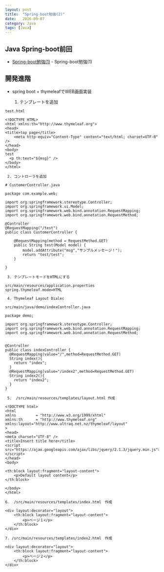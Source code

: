 ```yaml
---
layout: post
title:  "Spring-boot勉強(2)"
date:   2016-09-07
category: Java
tags: [Java]
---
```


## Java Spring-boot前回

- [Spring-boot勉強(1)](https://meihaogit.github.io/java/2016/09/01/Spring-boot.html) - Spring-boot勉強(1)


## 開発進階


- spring boot + thymeleafでWEB画面実装

     1. テンプレートを追加
     
~~~
test.html

<!DOCTYPE HTML>
<html xmlns:th="http://www.thymeleaf.org">
<head>
<title>top page</title>
    <meta http-equiv="Content-Type" content="text/html; charset=UTF-8" />
</head>
<body>
test
  <p th:text="${msg}" /> 
</body>
</html>

~~~
     2. コントローラを追加
     
~~~
# CustomerController.java
     
package com.example.web;

import org.springframework.stereotype.Controller;
import org.springframework.ui.Model;
import org.springframework.web.bind.annotation.RequestMapping;
import org.springframework.web.bind.annotation.RequestMethod;

@Controller
@RequestMapping("/test")
public class CustomerController {

    @RequestMapping(method = RequestMethod.GET)
    public String test(Model model) {
        model.addAttribute("msg","サンプルメッセージ！");
        return "test/test";
    }

}
~~~  
     3. テンプレートモードをHTMLにする
     
~~~  
src/main/resources/application.properties
spring.thymeleaf.mode=HTML

~~~
     4. Thymeleaf Layout Dialec   
     
~~~
src/main/java/demo/indexController.java

package demo;
 
import org.springframework.stereotype.Controller;
import org.springframework.web.bind.annotation.RequestMapping;
import org.springframework.web.bind.annotation.RequestMethod;
 
 
@Controller
public class indexController {
  @RequestMapping(value="/",method=RequestMethod.GET)
  String index(){
    return "index";
  }
  @RequestMapping(value="/index2",method=RequestMethod.GET)
  String index2(){
    return "index2";
  }
}

~~~   
     5.  /src/main/resources/templates/layout.html 作成
      
~~~
<!DOCTYPE html>
<html
xmlns         = "http://www.w3.org/1999/xhtml"
xmlns:th      = "http://www.thymeleaf.org"
xmlns:layout="http://www.ultraq.net.nz/thymeleaf/layout"
>
<head>
<meta charset="UTF-8" />
<title>Insert title here</title>
<script src="https://ajax.googleapis.com/ajax/libs/jquery/2.1.3/jquery.min.js"></script>
</head>
<body>
 
<th:block layout:fragment="layout-content">
    <p>Default layout content</p>
</th:block>
 
</body>
</html>

~~~  
    6.  /src/main/resources/templates/index.html　作成

~~~
<div layout:decorator="layout">
    <th:block layout:fragment="layout-content">
        <p>ページ１</p>
    </th:block>
</div>

~~~  
    7. /src/main/resources/templates/index2.html　作成

~~~   
<div layout:decorator="layout">
    <th:block layout:fragment="layout-content">
        <p>ページ２</p>
    </th:block>
</div>

~~~

